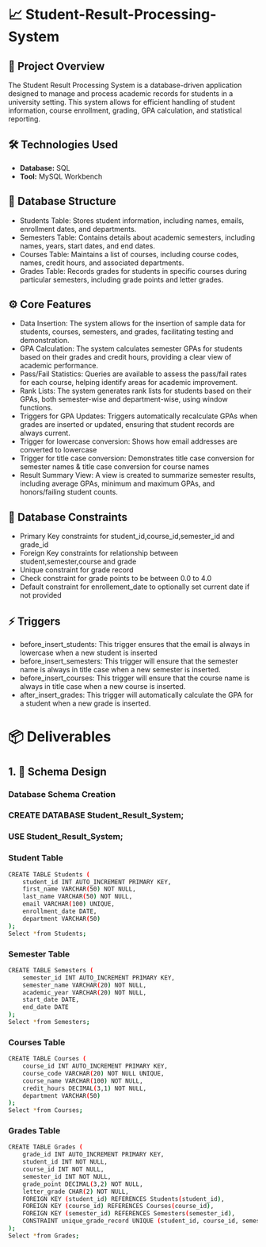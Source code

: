 # 📈 Student-Result-Processing-System

## 📌 Project Overview
The Student Result Processing System is a database-driven application designed to manage and process academic records for students in a university setting. This system allows for efficient handling of student information, course enrollment, grading, GPA calculation, and statistical reporting.

## 🛠️ Technologies Used
- **Database:** SQL
- **Tool:** MySQL Workbench

## 📁 Database Structure
- Students Table: Stores student information, including names, emails, enrollment dates, and departments.
- Semesters Table: Contains details about academic semesters, including names, years, start dates, and end dates.
- Courses Table: Maintains a list of courses, including course codes, names, credit hours, and associated departments.
- Grades Table: Records grades for students in specific courses during particular semesters, including grade points and letter grades.

## ⚙️ Core Features
- Data Insertion: The system allows for the insertion of sample data for students, courses, semesters, and grades, facilitating testing and demonstration.
- GPA Calculation: The system calculates semester GPAs for students based on their grades and credit hours, providing a clear view of academic performance.
- Pass/Fail Statistics: Queries are available to assess the pass/fail rates for each course, helping identify areas for academic improvement.
- Rank Lists: The system generates rank lists for students based on their GPAs, both semester-wise and department-wise, using window functions.
- Triggers for GPA Updates: Triggers automatically recalculate GPAs when grades are inserted or updated, ensuring that student records are always current.
- Trigger for lowercase conversion: Shows how email addresses are converted to lowercase
- Trigger for title case conversion: Demonstrates title case conversion for semester names & title case conversion for course names
- Result Summary View: A view is created to summarize semester results, including average GPAs, minimum and maximum GPAs, and honors/failing student counts.

## 🔐 Database Constraints
- Primary Key constraints for student_id,course_id,semester_id and grade_id
- Foreign Key constraints for relationship between student,semester,course and grade
- Unique constraint for grade record
- Check constraint for grade points to be between 0.0 to 4.0
- Default constraint for enrollement_date to optionally set current date if not provided

## ⚡ Triggers
- before_insert_students: This trigger ensures that the email is always in lowercase when a new student is inserted
- before_insert_semesters: This trigger will ensure that the semester name is always in title case when a new semester is inserted.
- before_insert_courses: This trigger will ensure that the course name is always in title case when a new course is inserted.
- after_insert_grades: This trigger will automatically calculate the GPA for a student when a new grade is inserted.

# 📦 Deliverables 
## 1.  📐 Schema Design
### Database Schema Creation
### CREATE DATABASE Student_Result_System;
### USE Student_Result_System;

### Student Table
```bash
CREATE TABLE Students (
    student_id INT AUTO_INCREMENT PRIMARY KEY,
    first_name VARCHAR(50) NOT NULL,
    last_name VARCHAR(50) NOT NULL,
    email VARCHAR(100) UNIQUE,
    enrollment_date DATE,
    department VARCHAR(50)
);
Select *from Students;
```

### Semester Table
```bash
CREATE TABLE Semesters (
    semester_id INT AUTO_INCREMENT PRIMARY KEY,
    semester_name VARCHAR(20) NOT NULL,
    academic_year VARCHAR(20) NOT NULL,
    start_date DATE,
    end_date DATE
);
Select *from Semesters;
```
### Courses Table
```bash
CREATE TABLE Courses (
    course_id INT AUTO_INCREMENT PRIMARY KEY,
    course_code VARCHAR(20) NOT NULL UNIQUE,
    course_name VARCHAR(100) NOT NULL,
    credit_hours DECIMAL(3,1) NOT NULL,
    department VARCHAR(50)
);
Select *from Courses;
```

### Grades Table
```bash
CREATE TABLE Grades (
    grade_id INT AUTO_INCREMENT PRIMARY KEY,
    student_id INT NOT NULL,
    course_id INT NOT NULL,
    semester_id INT NOT NULL,
    grade_point DECIMAL(3,2) NOT NULL,
    letter_grade CHAR(2) NOT NULL,
    FOREIGN KEY (student_id) REFERENCES Students(student_id),
    FOREIGN KEY (course_id) REFERENCES Courses(course_id),
    FOREIGN KEY (semester_id) REFERENCES Semesters(semester_id),
    CONSTRAINT unique_grade_record UNIQUE (student_id, course_id, semester_id)
);
Select *from Grades;
```







